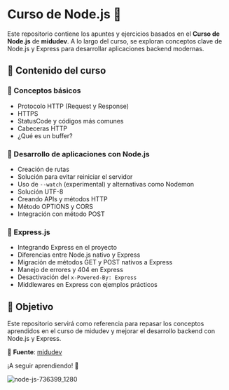 # Curso de Node.js 🚀

Este repositorio contiene los apuntes y ejercicios basados en el **Curso de Node.js** de **midudev**. A lo largo del curso, se exploran conceptos clave de Node.js y Express para desarrollar aplicaciones backend modernas.

## 📌 Contenido del curso

### 🔹 Conceptos básicos
- Protocolo HTTP (Request y Response)
- HTTPS
- StatusCode y códigos más comunes
- Cabeceras HTTP
- ¿Qué es un buffer?

### 🔹 Desarrollo de aplicaciones con Node.js
- Creación de rutas
- Solución para evitar reiniciar el servidor
- Uso de `--watch` (experimental) y alternativas como Nodemon
- Solución UTF-8
- Creando APIs y métodos HTTP
- Método OPTIONS y CORS
- Integración con método POST

### 🔹 Express.js
- Integrando Express en el proyecto
- Diferencias entre Node.js nativo y Express
- Migración de métodos GET y POST nativos a Express
- Manejo de errores y 404 en Express
- Desactivación del `x-Powered-By: Express`
- Middlewares en Express con ejemplos prácticos

## 🎯 Objetivo
Este repositorio servirá como referencia para repasar los conceptos aprendidos en el curso de midudev y mejorar el desarrollo backend con Node.js y Express.

📌 **Fuente**: [midudev](https://midu.dev)

¡A seguir aprendiendo! 🚀


![node-js-736399_1280](https://github.com/user-attachments/assets/53989622-b805-4fa1-a723-58bd0f9b99c8)
